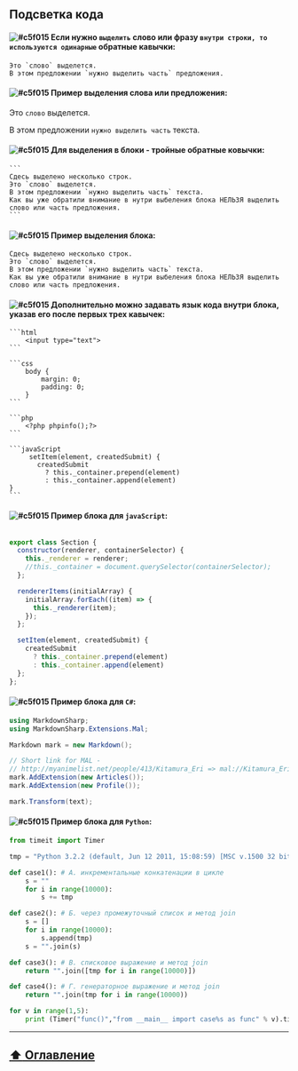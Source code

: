 
## Подсветка кода

#### ![#c5f015](https://via.placeholder.com/15/c5f015/000000?text=+) Если нужно `выделить` слово или фразу `внутри строки, то используются одинарные` обратные кавычки:

```
Это `слово` выделется.
В этом предложении `нужно выделить часть` предложения.
```
#### ![#c5f015](https://via.placeholder.com/15/c5f015/000000?text=+) Пример выделения слова или предложения:

Это `слово` выделется.    
  
В этом предложении `нужно выделить часть` текста.

#### ![#c5f015](https://via.placeholder.com/15/c5f015/000000?text=+) Для выделения в блоки - тройные обратные ковычки:
    ```
    Сдесь выделено несколько строк.
    Это `слово` выделется.    
    В этом предложении `нужно выделить часть` текста.
    Как вы уже обратили внимание в нутри выбеления блока НЕЛЬЗЯ выделить слово или часть предложения.
    ```
#### ![#c5f015](https://via.placeholder.com/15/c5f015/000000?text=+) Пример выделения блока:
 ```
Сдесь выделено несколько строк.
Это `слово` выделется.    
В этом предложении `нужно выделить часть` текста.
Как вы уже обратили внимание в нутри выбеления блока НЕЛЬЗЯ выделить слово или часть предложения.
```
#### ![#c5f015](https://via.placeholder.com/15/c5f015/000000?text=+) Дополнительно можно задавать язык кода внутри блока, указав его после первых трех кавычек:

    ```html
        <input type="text">
    ```

    ```css
        body {
            margin: 0;
            padding: 0;
        }
    ```

    ```php
        <?php phpinfo();?>
    ```
    
    ```javaScript
         setItem(element, createdSubmit) {
           createdSubmit
             ? this._container.prepend(element)
             : this._container.append(element)
    }
    ```
#### ![#c5f015](https://via.placeholder.com/15/c5f015/000000?text=+) Пример блока для `javaScript`:

```javaScript

export class Section {
  constructor(renderer, containerSelector) {
    this._renderer = renderer;
    //this._container = document.querySelector(containerSelector);
  };

  rendererItems(initialArray) {
    initialArray.forEach((item) => {
      this._renderer(item);
    });
  };

  setItem(element, createdSubmit) {
    createdSubmit
      ? this._container.prepend(element)
      : this._container.append(element)
  };
};
```

#### ![#c5f015](https://via.placeholder.com/15/c5f015/000000?text=+) Пример блока для `C#`:

```C#
using MarkdownSharp;
using MarkdownSharp.Extensions.Mal;

Markdown mark = new Markdown();

// Short link for MAL - 
// http://myanimelist.net/people/413/Kitamura_Eri => mal://Kitamura_Eri
mark.AddExtension(new Articles()); 
mark.AddExtension(new Profile());

mark.Transform(text);
```

#### ![#c5f015](https://via.placeholder.com/15/c5f015/000000?text=+) Пример блока для `Python`:

```Python
from timeit import Timer

tmp = "Python 3.2.2 (default, Jun 12 2011, 15:08:59) [MSC v.1500 32 bit (Intel)] on win32."

def case1(): # А. инкрементальные конкатенации в цикле
    s = ""
    for i in range(10000):
        s += tmp

def case2(): # Б. через промежуточный список и метод join
    s = []
    for i in range(10000):
        s.append(tmp)
    s = "".join(s)

def case3(): # В. списковое выражение и метод join
    return "".join([tmp for i in range(10000)])

def case4(): # Г. генераторное выражение и метод join
    return "".join(tmp for i in range(10000))

for v in range(1,5):
    print (Timer("func()","from __main__ import case%s as func" % v).timeit(200))
```
___

## [:arrow_up:  Оглавление](https://github.com/BaturinSS/manual-README.md/blob/main/README.md)
